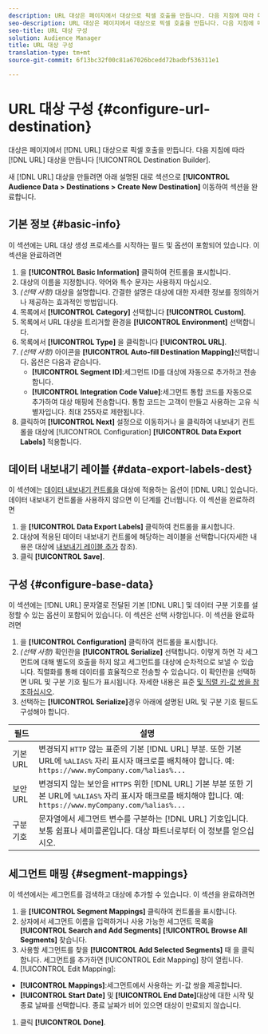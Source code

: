 ```yaml
---
description: URL 대상은 페이지에서 대상으로 픽셀 호출을 만듭니다. 다음 지침에 따라 대상 빌더로 URL 대상을 만듭니다.
seo-description: URL 대상은 페이지에서 대상으로 픽셀 호출을 만듭니다. 다음 지침에 따라 대상 빌더로 URL 대상을 만듭니다.
seo-title: URL 대상 구성
solution: Audience Manager
title: URL 대상 구성
translation-type: tm+mt
source-git-commit: 6f13bc32f00c81a67026bcedd72badbf536311e1

---
```




# URL 대상 구성 {#configure-url-destination}

대상은 페이지에서 [!DNL URL] 대상으로 픽셀 호출을 만듭니다. 다음 지침에 따라 [!DNL URL] 대상을 만듭니다 [!UICONTROL Destination Builder].

<!-- create-url-destination.xml -->

새 [!DNL URL] 대상을 만들려면 아래 설명된 대로 섹션으로 **[!UICONTROL Audience Data > Destinations > Create New Destination]** 이동하여 섹션을 완료합니다.

## 기본 정보 {#basic-info}

이 섹션에는 URL 대상 생성 프로세스를 시작하는 필드 및 옵션이 포함되어 있습니다. 이 섹션을 완료하려면

1. 을 **[!UICONTROL Basic Information]** 클릭하여 컨트롤을 표시합니다.
2. 대상의 이름을 지정합니다. 약어와 특수 문자는 사용하지 마십시오.
3. *(선택 사항)* 대상을 설명합니다. 간결한 설명은 대상에 대한 자세한 정보를 정의하거나 제공하는 효과적인 방법입니다.
4. 목록에서 **[!UICONTROL Category]** 선택합니다 **[!UICONTROL Custom]**.
5. 목록에서 URL 대상을 트리거할 환경을 **[!UICONTROL Environment]** 선택합니다.
6. 목록에서 **[!UICONTROL Type]** 을 클릭합니다 **[!UICONTROL URL]**.
7. *(선택 사항)* 아이콘을 **[!UICONTROL Auto-fill Destination Mapping]**&#x200B;선택합니다. 옵션은 다음과 같습니다.
   * **[!UICONTROL Segment ID]**:세그먼트 ID를 대상에 자동으로 추가하고 전송합니다.
   * **[!UICONTROL Integration Code Value]**:세그먼트 통합 코드를 자동으로 추가하여 대상 매핑에 전송합니다. 통합 코드는 고객이 만들고 사용하는 고유 식별자입니다. 최대 255자로 제한됩니다.
8. 클릭하여 **[!UICONTROL Next]** 설정으로 이동하거나 을 클릭하여 내보내기 컨트롤을 대상에 [!UICONTROL Configuration] **[!UICONTROL Data Export Labels]** 적용합니다.

## 데이터 내보내기 레이블 {#data-export-labels-dest}

이 섹션에는 [데이터 내보내기 컨트롤을](../../features/data-export-controls.md) 대상에 적용하는 옵션이 [!DNL URL] 있습니다. 데이터 내보내기 컨트롤을 사용하지 않으면 이 단계를 건너뜁니다. 이 섹션을 완료하려면

1. 을 **[!UICONTROL Data Export Labels]** 클릭하여 컨트롤을 표시합니다.
2. 대상에 적용된 데이터 내보내기 컨트롤에 해당하는 레이블을 선택합니다(자세한 내용은 대상에 [내보내기 레이블 추가](/help/using/features/destinations/add-data-export-labels.md) 참조).
3. 클릭 **[!UICONTROL Save]**.

## 구성 {#configure-base-data}

이 섹션에는 [!DNL URL] 문자열로 전달된 기본 [!DNL URL] 및 데이터 구분 기호를 설정할 수 있는 옵션이 포함되어 있습니다. 이 섹션은 선택 사항입니다. 이 섹션을 완료하려면

1. 을 **[!UICONTROL Configuration]** 클릭하여 컨트롤을 표시합니다.
1. *(선택 사항)* 확인란을 **[!UICONTROL Serialize]** 선택합니다.
이렇게 하면 각 세그먼트에 대해 별도의 호출을 하지 않고 세그먼트를 대상에 순차적으로 보낼 수 있습니다. 직렬화를 통해 데이터를 효율적으로 전송할 수 있습니다. 이 확인란을 선택하면 URL 및 구분 기호 필드가 표시됩니다. 자세한 내용은 표준 [및 직렬 키-값 쌍을 참조하십시오](../../features/destinations/key-value-pairs.md).
1. 선택하는 **[!UICONTROL Serialize]**&#x200B;경우 아래에 설명된 URL 및 구분 기호 필드도 구성해야 합니다.

| 필드 | 설명 |
|--- |--- |
| 기본 URL | 변경되지 `HTTP` 않는 표준의 기본 [!DNL URL] 부분. 또한 기본 URL에 `%ALIAS%` 자리 표시자 매크로를 [](../../features/destinations/destination-macros.md#destination-macros-defined) 배치해야 합니다. 예: `https://www.myCompany.com/%alias%...` |
| 보안 URL | 변경되지 않는 보안을 `HTTPS` 위한 [!DNL URL] 기본 부분 또한 기본 URL에 `%ALIAS%` 자리 표시자 매크로를 [](../../features/destinations/destination-macros.md#destination-macros-defined) 배치해야 합니다. 예: `https://www.myCompany.com/%alias%...` |
| 구분 기호 | 문자열에서 세그먼트 변수를 구분하는 [!DNL URL] 기호입니다. 보통 쉼표나 세미콜론입니다. 대상 파트너로부터 이 정보를 얻으십시오. |

## 세그먼트 매핑 {#segment-mappings}

이 섹션에서는 세그먼트를 검색하고 대상에 추가할 수 있습니다. 이 섹션을 완료하려면

1. 을 **[!UICONTROL Segment Mappings]** 클릭하여 컨트롤을 표시합니다.
1. 상자에서 세그먼트 이름을 입력하거나 사용 가능한 세그먼트 목록을 **[!UICONTROL Search and Add Segments]** **[!UICONTROL Browse All Segments]** 찾습니다.
1. 사용할 세그먼트를 찾을 **[!UICONTROL Add Selected Segments]** 때 을 클릭합니다. 세그먼트를 추가하면 [!UICONTROL Edit Mapping] 창이 열립니다.
1.  [!UICONTROL Edit Mapping]:
   * **[!UICONTROL Mappings]**:세그먼트에서 사용하는 키-값 쌍을 제공합니다.
   * **[!UICONTROL Start Date]** 및 **[!UICONTROL End Date]**&#x200B;대상에 대한 시작 및 종료 날짜를 선택합니다. 종료 날짜가 비어 있으면 대상이 만료되지 않습니다.
1. 클릭 **[!UICONTROL Done]**.